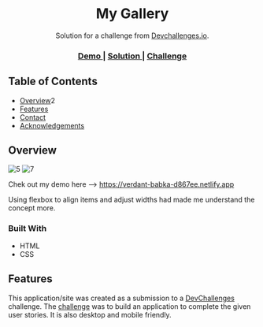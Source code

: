 
<h1 align="center">My Gallery</h1>

<div align="center">
   Solution for a challenge from  <a href="http://devchallenges.io" target="_blank">Devchallenges.io</a>.
</div>

<div align="center">
  <h3>
    <a href="https://verdant-babka-d867ee.netlify.app">
      Demo
    </a>
    <span> | </span>
    <a href="https://github.com/Reenadivya/devchallenges---my-gallery.git">
      Solution
    </a>
    <span> | </span>
    <a href="https://devchallenges.io/challenges/gcbWLxG6wdennelX7b8I">
      Challenge
    </a>
  </h3>
</div>

<!-- TABLE OF CONTENTS -->

## Table of Contents

- [Overview](#overview)2
- [Features](#features)
- [Contact](#contact)
- [Acknowledgements](#acknowledgements)

<!-- OVERVIEW -->

## Overview
![5](https://user-images.githubusercontent.com/107604182/197378032-054ec097-1dfd-4580-a5fd-2a49a6b40047.png)
![7](https://user-images.githubusercontent.com/107604182/197378034-4ffb078b-a1a3-4c8e-adf3-2331ccdaba11.png)


Chek out my demo here --> https://verdant-babka-d867ee.netlify.app

Using flexbox to align items and adjust widths had made me understand the concept more.

### Built With

- HTML
- CSS

## Features


This application/site was created as a submission to a [DevChallenges](https://devchallenges.io/challenges) challenge. The [challenge](https://devchallenges.io/challenges/gcbWLxG6wdennelX7b8I) was to build an application to complete the given user stories. It is also desktop and mobile friendly.


